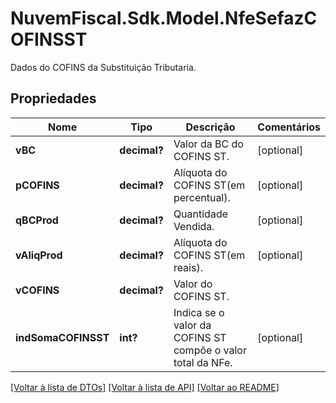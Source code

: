 # NuvemFiscal.Sdk.Model.NfeSefazCOFINSST
Dados do COFINS da  Substituição Tributaria.

## Propriedades

Nome | Tipo | Descrição | Comentários
------------ | ------------- | ------------- | -------------
**vBC** | **decimal?** | Valor da BC do COFINS ST. | [optional] 
**pCOFINS** | **decimal?** | Alíquota do COFINS ST(em percentual). | [optional] 
**qBCProd** | **decimal?** | Quantidade Vendida. | [optional] 
**vAliqProd** | **decimal?** | Alíquota do COFINS ST(em reais). | [optional] 
**vCOFINS** | **decimal?** | Valor do COFINS ST. | 
**indSomaCOFINSST** | **int?** | Indica se o valor da COFINS ST compõe o valor total da NFe. | [optional] 

[[Voltar à lista de DTOs]](../README.md#documentation-for-models) [[Voltar à lista de API]](../README.md#documentation-for-api-endpoints) [[Voltar ao README]](../README.md)

